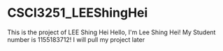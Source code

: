 # CSCI3251_LEEShingHei
This is the project of LEE Shing Hei
Hello, I'm Lee Shing Hei!
My Student number is 1155183712!
I will pull my project later
